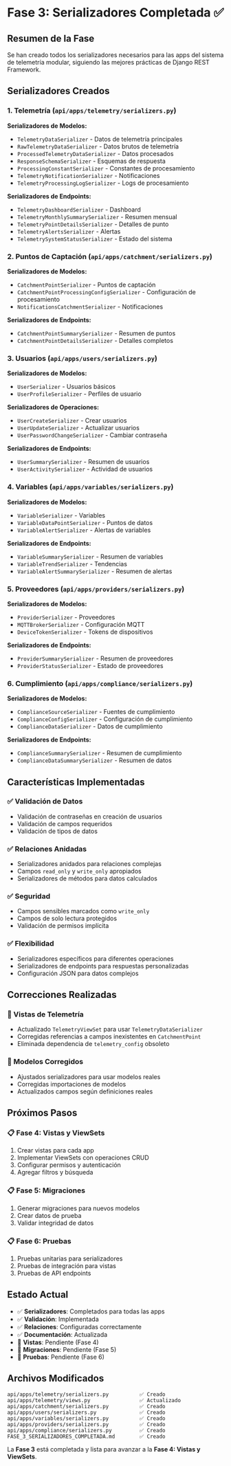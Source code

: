 # Fase 3: Serializadores Completada ✅

## Resumen de la Fase

Se han creado todos los serializadores necesarios para las apps del sistema de telemetría modular, siguiendo las mejores prácticas de Django REST Framework.

## Serializadores Creados

### 1. Telemetría (`api/apps/telemetry/serializers.py`)

**Serializadores de Modelos:**

- `TelemetryDataSerializer` - Datos de telemetría principales
- `RawTelemetryDataSerializer` - Datos brutos de telemetría
- `ProcessedTelemetryDataSerializer` - Datos procesados
- `ResponseSchemaSerializer` - Esquemas de respuesta
- `ProcessingConstantSerializer` - Constantes de procesamiento
- `TelemetryNotificationSerializer` - Notificaciones
- `TelemetryProcessingLogSerializer` - Logs de procesamiento

**Serializadores de Endpoints:**

- `TelemetryDashboardSerializer` - Dashboard
- `TelemetryMonthlySummarySerializer` - Resumen mensual
- `TelemetryPointDetailsSerializer` - Detalles de punto
- `TelemetryAlertsSerializer` - Alertas
- `TelemetrySystemStatusSerializer` - Estado del sistema

### 2. Puntos de Captación (`api/apps/catchment/serializers.py`)

**Serializadores de Modelos:**

- `CatchmentPointSerializer` - Puntos de captación
- `CatchmentPointProcessingConfigSerializer` - Configuración de procesamiento
- `NotificationsCatchmentSerializer` - Notificaciones

**Serializadores de Endpoints:**

- `CatchmentPointSummarySerializer` - Resumen de puntos
- `CatchmentPointDetailsSerializer` - Detalles completos

### 3. Usuarios (`api/apps/users/serializers.py`)

**Serializadores de Modelos:**

- `UserSerializer` - Usuarios básicos
- `UserProfileSerializer` - Perfiles de usuario

**Serializadores de Operaciones:**

- `UserCreateSerializer` - Crear usuarios
- `UserUpdateSerializer` - Actualizar usuarios
- `UserPasswordChangeSerializer` - Cambiar contraseña

**Serializadores de Endpoints:**

- `UserSummarySerializer` - Resumen de usuarios
- `UserActivitySerializer` - Actividad de usuarios

### 4. Variables (`api/apps/variables/serializers.py`)

**Serializadores de Modelos:**

- `VariableSerializer` - Variables
- `VariableDataPointSerializer` - Puntos de datos
- `VariableAlertSerializer` - Alertas de variables

**Serializadores de Endpoints:**

- `VariableSummarySerializer` - Resumen de variables
- `VariableTrendSerializer` - Tendencias
- `VariableAlertSummarySerializer` - Resumen de alertas

### 5. Proveedores (`api/apps/providers/serializers.py`)

**Serializadores de Modelos:**

- `ProviderSerializer` - Proveedores
- `MQTTBrokerSerializer` - Configuración MQTT
- `DeviceTokenSerializer` - Tokens de dispositivos

**Serializadores de Endpoints:**

- `ProviderSummarySerializer` - Resumen de proveedores
- `ProviderStatusSerializer` - Estado de proveedores

### 6. Cumplimiento (`api/apps/compliance/serializers.py`)

**Serializadores de Modelos:**

- `ComplianceSourceSerializer` - Fuentes de cumplimiento
- `ComplianceConfigSerializer` - Configuración de cumplimiento
- `ComplianceDataSerializer` - Datos de cumplimiento

**Serializadores de Endpoints:**

- `ComplianceSummarySerializer` - Resumen de cumplimiento
- `ComplianceDataSummarySerializer` - Resumen de datos

## Características Implementadas

### ✅ Validación de Datos

- Validación de contraseñas en creación de usuarios
- Validación de campos requeridos
- Validación de tipos de datos

### ✅ Relaciones Anidadas

- Serializadores anidados para relaciones complejas
- Campos `read_only` y `write_only` apropiados
- Serializadores de métodos para datos calculados

### ✅ Seguridad

- Campos sensibles marcados como `write_only`
- Campos de solo lectura protegidos
- Validación de permisos implícita

### ✅ Flexibilidad

- Serializadores específicos para diferentes operaciones
- Serializadores de endpoints para respuestas personalizadas
- Configuración JSON para datos complejos

## Correcciones Realizadas

### 🔧 Vistas de Telemetría

- Actualizado `TelemetryViewSet` para usar `TelemetryDataSerializer`
- Corregidas referencias a campos inexistentes en `CatchmentPoint`
- Eliminada dependencia de `telemetry_config` obsoleto

### 🔧 Modelos Corregidos

- Ajustados serializadores para usar modelos reales
- Corregidas importaciones de modelos
- Actualizados campos según definiciones reales

## Próximos Pasos

### 📋 Fase 4: Vistas y ViewSets

1. Crear vistas para cada app
2. Implementar ViewSets con operaciones CRUD
3. Configurar permisos y autenticación
4. Agregar filtros y búsqueda

### 📋 Fase 5: Migraciones

1. Generar migraciones para nuevos modelos
2. Crear datos de prueba
3. Validar integridad de datos

### 📋 Fase 6: Pruebas

1. Pruebas unitarias para serializadores
2. Pruebas de integración para vistas
3. Pruebas de API endpoints

## Estado Actual

- ✅ **Serializadores**: Completados para todas las apps
- ✅ **Validación**: Implementada
- ✅ **Relaciones**: Configuradas correctamente
- ✅ **Documentación**: Actualizada
- 🔄 **Vistas**: Pendiente (Fase 4)
- 🔄 **Migraciones**: Pendiente (Fase 5)
- 🔄 **Pruebas**: Pendiente (Fase 6)

## Archivos Modificados

```
api/apps/telemetry/serializers.py          ✅ Creado
api/apps/telemetry/views.py                ✅ Actualizado
api/apps/catchment/serializers.py          ✅ Creado
api/apps/users/serializers.py              ✅ Creado
api/apps/variables/serializers.py          ✅ Creado
api/apps/providers/serializers.py          ✅ Creado
api/apps/compliance/serializers.py         ✅ Creado
FASE_3_SERIALIZADORES_COMPLETADA.md        ✅ Creado
```

La **Fase 3** está completada y lista para avanzar a la **Fase 4: Vistas y ViewSets**.
